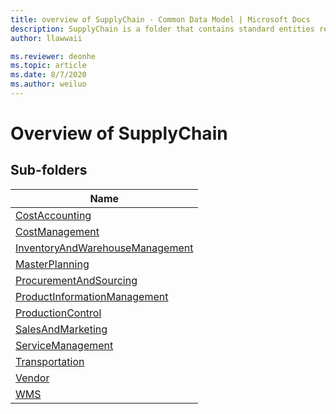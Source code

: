 ```yaml
---
title: overview of SupplyChain - Common Data Model | Microsoft Docs
description: SupplyChain is a folder that contains standard entities related to the Common Data Model.
author: llawwaii

ms.reviewer: deonhe
ms.topic: article
ms.date: 8/7/2020
ms.author: weiluo
---
```


# Overview of SupplyChain


## Sub-folders

|Name|
|---|
|[CostAccounting](CostAccounting/overview.md)|
|[CostManagement](CostManagement/overview.md)|
|[InventoryAndWarehouseManagement](InventoryAndWarehouseManagement/overview.md)|
|[MasterPlanning](MasterPlanning/overview.md)|
|[ProcurementAndSourcing](ProcurementAndSourcing/overview.md)|
|[ProductInformationManagement](ProductInformationManagement/overview.md)|
|[ProductionControl](ProductionControl/overview.md)|
|[SalesAndMarketing](SalesAndMarketing/overview.md)|
|[ServiceManagement](ServiceManagement/overview.md)|
|[Transportation](Transportation/overview.md)|
|[Vendor](Vendor/overview.md)|
|[WMS](WMS/overview.md)|



